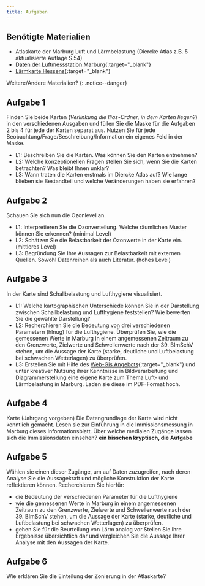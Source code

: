 ```yaml
---
title: Aufgaben
---
```

## Benötigte Materialien
  * Atlaskarte der Marburg Luft und Lärmbelastung (Diercke Atlas z.B. 5 aktualisierte Auflage S.54)
  * [Daten der Luftmessstation Marburg](https://www.hlnug.de/fileadmin/scripts/recherche/info/Marburg.pdf){:target="_blank"}
  * [Lärmkarte Hessens](http://laerm.hessen.de/mapapps/resources/apps/laerm/index.html?lang=de){:target="_blank"}

Weitere/Andere Materialien?
{: .notice--danger}


## Aufgabe 1

Finden Sie beide Karten (*Verlinkung die Ilias-Ordner, in dem Karten liegen?*) in den verschiedenen Ausgaben und füllen Sie die Maske für die Aufgaben 2 bis 4 für jede der Karten separat aus. Nutzen Sie für jede Beobachtung/Frage/Beschreibung/Information ein eigenes Feld in der Maske. 
  * L1: Beschreiben Sie die Karten. Was können Sie den Karten entnehmen?
  * L2: Welche konzeptionellen Fragen stellen Sie sich, wenn Sie die Karten betrachten? Was bleibt Ihnen unklar? 
  * L3: Wann traten die Karten erstmals im Diercke Atlas auf? Wie lange blieben sie Bestandteil und welche Veränderungen haben sie erfahren?

## Aufgabe 2

Schauen Sie sich nun die Ozonlevel an. 
  * L1: Interpretieren Sie die Ozonverteilung. Welche räumlichen Muster können Sie erkennen? (minimal Level) 
  * L2: Schätzen Sie die Belastbarkeit der Ozonwerte in der Karte ein. (mittleres Level)
  * L3: Begründung Sie Ihre Aussagen zur Belastbarkeit mit externen Quellen. Sowohl Datenreihen als auch Literatur. (hohes Level)
  
## Aufgabe 3

In der Karte sind Schallbelastung und Lufthygiene visualisiert.
  * L1: Welche kartographischen Unterschiede können Sie in der Darstellung zwischen Schallbelastung und Lufthygiene feststellen? Wie bewerten Sie die gewählte Darstellung?
  * L2: Recherchieren Sie die Bedeutung von drei verschiedenen Parametern (hlnug) für die Lufthygiene. Überprüfen Sie, wie die gemessenen Werte in Marburg in einem angemessenen Zeitraum zu den Grenzwerte, Zielwerte und Schwellenwerte nach der 39. BImSchV stehen, um die Aussage der Karte (starke, deutliche und Luftbelastung bei schwachen Wetterlagen) zu überprüfen.
  * L3: Erstellen Sie mit Hilfe des [Web-Gis Angebots](https://www.hlnug.de){:target="_blank"} und unter kreativer Nutzung ihrer Kenntnisse in Bildverarbeitung und Diagrammerstellung eine eigene Karte zum Thema Luft- und Lärmbelastung in Marburg. Laden sie diese im PDF-Format hoch.
  
## Aufgabe 4

Karte (Jahrgang vorgeben) Die Datengrundlage der Karte wird nicht kenntlich gemacht. Lesen sie zur Einführung in die Immissionsmessung in Marburg dieses Informationsblatt. Über welche medialen Zugänge lassen sich die Immissionsdaten einsehen? **ein bisschen kryptisch, die Aufgabe**


## Aufgabe 5

Wählen sie einen dieser Zugänge, um auf Daten zuzugreifen, nach deren Analyse Sie die Aussagekraft und mögliche Konstruktion der Karte reflektieren können. 
Recherchieren Sie hierfür:
  * die Bedeutung der verschiedenen Parameter für die Lufthygiene
  * wie die gemessenen Werte in Marburg in einem angemessenen Zeitraum zu den Grenzwerte, Zielwerte und Schwellenwerte nach der 39. BImSchV stehen, um die Aussage der Karte (starke, deutliche und Luftbelastung bei schwachen Wetterlagen) zu überprüfen.
  * gehen Sie für die Beurteilung von Lärm analog vor
Stellen Sie Ihre Ergebnisse übersichtlich dar und vergleichen Sie die Aussage Ihrer Analyse mit den Aussagen der Karte. 


## Aufgabe 6

Wie erklären Sie die Einteilung der Zonierung in der Atlaskarte? 

